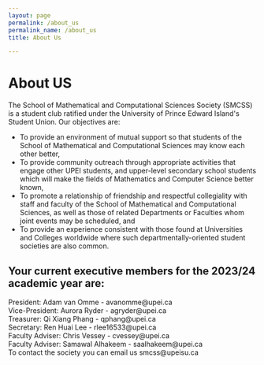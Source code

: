 ```yaml
---
layout: page
permalink: /about_us
permalink_name: /about_us
title: About Us

---  
```

<h1 align="centre">About US</h1>
<p>The School of Mathematical and Computational Sciences Society (SMCSS) is a student club ratified under the University of Prince Edward Island's Student Union. 
Our objectives are:</p>
<ul>
<li>To provide an environment of mutual support so that students of the School of Mathematical and Computational Sciences may know each other better,</li>
<li>To provide community outreach through appropriate activities that engage other UPEI students, and upper-level secondary school students which will make the fields of Mathematics and Computer Science better known,</li>
<li>To promote a relationship of friendship and respectful collegiality with staff and faculty of the School of Mathematical and Computational Sciences, as well as those of related Departments or Faculties whom joint events may be scheduled, and</li>
<li>To provide an experience consistent with those found at Universities and Colleges worldwide where such departmentally-oriented student societies are also common.</li></ul>
<h2>Your current executive members for the 2023/24 academic year are:</h2>
<p></p>President: Adam van Omme - avanomme@upei.ca<br>
Vice-President: Aurora Ryder - agryder@upei.ca<br>
Treasurer: Qi Xiang Phang - qphang@upei.ca<br>
Secretary: Ren Huai Lee - rlee16533@upei.ca<br>
Faculty Adviser: Chris Vessey - cvessey@upei.ca<br>
Faculty Adviser: Samawal Alhakeem - saalhakeem@upei.ca<br>
To contact the society you can email us smcss@upeisu.ca</p>
